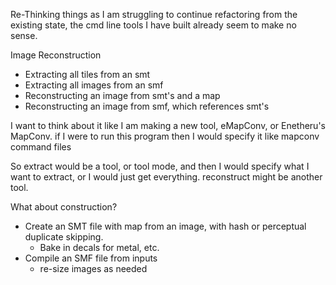 Re-Thinking things as I am struggling to continue refactoring from the existing state, the cmd line tools I have built already seem to make no sense.

Image Reconstruction
* Extracting all tiles from an smt
* Extracting all images from an smf
* Reconstructing an image from smt's and a map
* Reconstructing an image from smf, which references smt's

I want to think about it like I am making a new tool, eMapConv, or Enetheru's MapConv.
if I were to run this program then I would specify it like
mapconv command files

So extract would be a tool, or tool mode, and then I would specify what I want to extract, or I would just get everything.
reconstruct might be another tool.

What about construction?
* Create an SMT file with map from an image, with hash or perceptual duplicate skipping.
	* Bake in decals for metal, etc.
* Compile an SMF file from inputs
	* re-size images as needed

